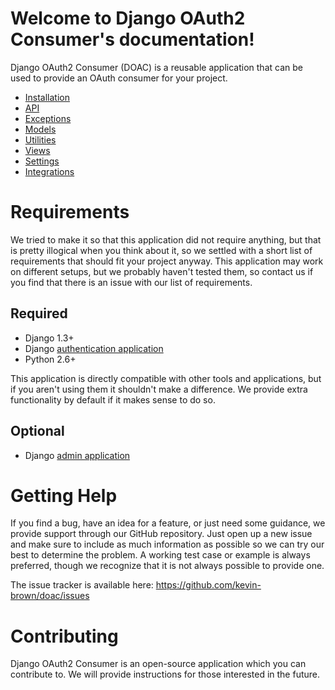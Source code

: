 Welcome to Django OAuth2 Consumer's documentation!
==================================================

Django OAuth2 Consumer (DOAC) is a reusable application that can be used to provide an OAuth consumer for your project.

* [Installation](installation.md)
* [API](api.md)
 * [Exceptions](exceptions/index.md)
 * [Models](models/index.md)
 * [Utilities](utilities.md)
 * [Views](views/index.md)
* [Settings](settings.md)
* [Integrations](integrations.md)

Requirements
============

We tried to make it so that this application did not require anything, but that is pretty illogical when you think about it, so we settled with a short list of requirements that should fit your project anyway. This application may work on different setups, but we probably haven't tested them, so contact us if you find that there is an issue with our list of requirements.

Required
--------

- Django 1.3+
- Django [authentication application](https://docs.djangoproject.com/en/1.5/topics/auth/)
- Python 2.6+

This application is directly compatible with other tools and applications, but if you aren't using them it shouldn't make a difference. We provide extra functionality by default if it makes sense to do so.

Optional
--------

- Django [admin application](https://docs.djangoproject.com/en/1.5/ref/contrib/admin/)

Getting Help
============

If you find a bug, have an idea for a feature, or just need some guidance, we provide support through our GitHub repository. Just open up a new issue and make sure to include as much information as possible so we can try our best to determine the problem. A working test case or example is always preferred, though we recognize that it is not always possible to provide one.

The issue tracker is available here: <https://github.com/kevin-brown/doac/issues>

Contributing
============

Django OAuth2 Consumer is an open-source application which you can contribute to. We will provide instructions for those interested in the future.
